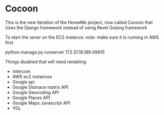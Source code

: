 # Cocoon

This is the new iteration of the HomeMe project, now called Cocoon that
Uses the Django framework instead of using Revel Golang framework

To start the sever on the EC2 instance:
note: make sure it is running in AWS first

python manage.py runserver 172.31.16.189:49915

Things disabled that will need renabling
- Intercom
- AWS ec2 instances
- Google api
- Google Distnace matrix API
- Google Geocoding API
- Google Places API
- Google Maps Javascript API
- YGL
